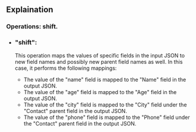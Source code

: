 ## Explaination
### Operations: shift.
* ### "shift": 

    This operation maps the values of specific fields in the input JSON to new field names and possibly new parent field names as well. In this case, it performs the following mappings:

    * The value of the "name" field is mapped to the "Name" field in the output JSON.
    * The value of the "age" field is mapped to the "Age" field in the output JSON.
    * The value of the "city" field is mapped to the "City" field under the "Contact" parent field in the output JSON.
    * The value of the "phone" field is mapped to the "Phone" field under the "Contact" parent field in the output JSON.
